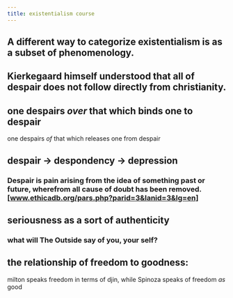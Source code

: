 ```yaml
---
title: existentialism course
---
```


## A different way to categorize existentialism is as a subset of phenomenology.
## Kierkegaard himself understood that all of despair does not follow directly from christianity.
## one despairs *over* that which binds one to despair
one despairs *of* that which releases one from despair
## despair -> despondency -> depression
### Despair is pain arising from the idea of something past or future, wherefrom all cause of doubt has been removed. [www.ethicadb.org/pars.php?parid=3&lanid=3&lg=en]
## seriousness as a sort of authenticity
### what will The Outside say of you, your self?
## the relationship of freedom to goodness:
milton speaks freedom in terms of djin,
while Spinoza speaks of freedom *as* good
##
